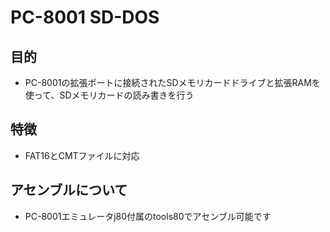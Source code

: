 # PC-8001 SD-DOS

## 目的
* PC-8001の拡張ポートに接続されたSDメモリカードドライブと拡張RAMを使って、SDメモリカードの読み書きを行う

## 特徴
 * FAT16とCMTファイルに対応

## アセンブルについて
 * PC-8001エミュレータj80付属のtools80でアセンブル可能です
